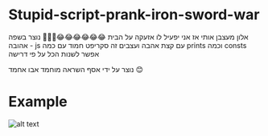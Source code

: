 # Stupid-script-prank-iron-sword-war
אלון מעצבן אותי אז אני יפעיל לו אזעקה על הבית 😂😂😂😂😂😂🫠🫠🫠 נוצר בשפה אהובה - js עם קצת אהבה ועצבים 
זה סקריפט חמוד עם כמה prints וכמה consts אפשר לשנות הכל על פי דרישה 

נוצר על ידי אסף 
השראה מוחמד אבו אחמד 😊
# Example 
![alt text](https://media.discordapp.net/attachments/1180569069200617625/1180877098332717156/Screenshot_2023-12-03_at_16.23.54.png?ex=657f047f&is=656c8f7f&hm=90a558bf16b0cc6c610b05c319eedd2f3d823bd00acc0eccbeac9aece0e22010&=&format=webp&quality=lossless&width=2160&height=105
)
